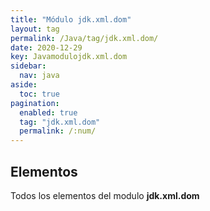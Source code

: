 ```yaml
---
title: "Módulo jdk.xml.dom"
layout: tag
permalink: /Java/tag/jdk.xml.dom/
date: 2020-12-29
key: Javamodulojdk.xml.dom
sidebar: 
  nav: java
aside: 
  toc: true
pagination: 
  enabled: true
  tag: "jdk.xml.dom"
  permalink: /:num/
---
```


<h2>Elementos</h2>
Todos los elementos del modulo <strong>jdk.xml.dom</strong>
